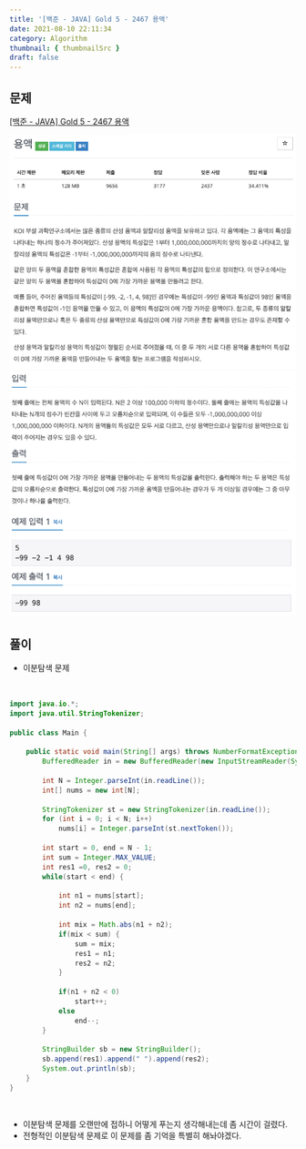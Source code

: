 ```yaml
---
title: '[백준 - JAVA] Gold 5 - 2467 용액'
date: 2021-08-10 22:11:34
category: Algorithm
thumbnail: { thumbnailSrc }
draft: false
---
```


## 문제

[[백준 - JAVA] Gold 5 - 2467 용액](https://www.acmicpc.net/problem/2467)

![](./images/boj_2467_1.png)
![](./images/boj_2467_2.png)

## 풀이

- 이분탐색 문제

<br/>

```java
import java.io.*;
import java.util.StringTokenizer;

public class Main {

	public static void main(String[] args) throws NumberFormatException, IOException {
		BufferedReader in = new BufferedReader(new InputStreamReader(System.in));

		int N = Integer.parseInt(in.readLine());
		int[] nums = new int[N];

		StringTokenizer st = new StringTokenizer(in.readLine());
		for (int i = 0; i < N; i++)
			nums[i] = Integer.parseInt(st.nextToken());

		int start = 0, end = N - 1;
		int sum = Integer.MAX_VALUE;
		int res1 =0, res2 = 0;
		while(start < end) {

			int n1 = nums[start];
			int n2 = nums[end];

			int mix = Math.abs(n1 + n2);
			if(mix < sum) {
				sum = mix;
				res1 = n1;
				res2 = n2;
			}

			if(n1 + n2 < 0)
				start++;
			else
				end--;
		}

		StringBuilder sb = new StringBuilder();
		sb.append(res1).append(" ").append(res2);
		System.out.println(sb);
	}
}


```

<br/>

- 이분탐색 문제를 오랜만에 접하니 어떻게 푸는지 생각해내는데 좀 시간이 걸렸다.
- 전형적인 이분탐색 문제로 이 문제를 좀 기억을 특별히 해놔야겠다.
